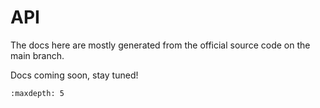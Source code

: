 # API
The docs here are mostly generated from the official source code on the main branch.

Docs coming soon, stay tuned!
```{toctree}
:maxdepth: 5

```